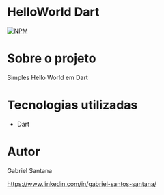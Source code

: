 # HelloWorld Dart
[![NPM](https://img.shields.io/npm/l/react)](https://github.com/gabrielssantana/helloWorldDart/blob/main/LICENSE) 

# Sobre o projeto
Simples Hello World em Dart

# Tecnologias utilizadas
- Dart

# Autor

Gabriel Santana

https://www.linkedin.com/in/gabriel-santos-santana/
